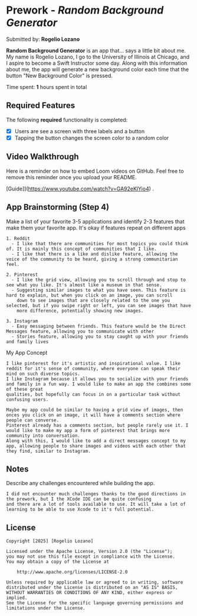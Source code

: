 # Prework - *Random Background Generator*

Submitted by: **Rogelio Lozano**

**Random Background Generator** is an app that...
  says a little bit about me. My name is Rogelio Lozano, I go to the University of Illinois at Chicago, 
  and I aspire to become a Swift Instructor some day. Along with this information about me, the app will
  generate a new background color each time that the button "New Background Color" is pressed.

Time spent: **1** hours spent in total

## Required Features

The following **required** functionality is completed:

- [X] Users are see a screen with three labels and a button
- [X] Tapping the button changes the screen color to a random color
 
## Video Walkthrough

Here is a reminder on how to embed Loom videos on GitHub. Feel free to remove this reminder once you upload your README. 

[Guide]](https://www.youtube.com/watch?v=GA92eKlYio4) .

## App Brainstorming (Step 4)

 Make a list of your favorite 3-5 applications and identify 2-3 features that make them your favorite app. It's okay if features repeat on different apps

    1. Reddit
      - I like that there are communities for most topics you could think of. It is mainly this concept of communities that I like.
      - I like that there is a like and dislike feature, allowing the voice of the community to be heard, giving a strong communitarian feel.
      
    2. Pinterest
      - I like the grid view, allowing you to scroll through and stop to see what you like. It's almost like a museum in that sense.
      - Suggesting similar images to what you have seen. This feature is hard to explain, but when you click on an image, you can scroll
        down to see images that are closely related to the one you selected, but if you swipe right or left, you can see images that have 
        more difference, potentially showing new images.
        
    3. Instagram
      - Easy messaging between friends. This feature would be the Direct Messages feature, allowing you to communicate with other
      - Stories feature, allowing you to stay caught up with your friends and family lives

  My App Concept

    I like pinterest for it's artistic and inspirational value. I like reddit for it's sense of community, where everyone can speak their mind on such diverse topics.
    I like Instagram because it allows you to socialize with your friends and family in a fun way. I would like to make an app the combines some of these great
    qualities, but hopefully can focus in on a particular task without confusing users. 
    
    Maybe my app could be similar to having a grid view of images, then onces you click on an image, it will have a comments section where people can converse. 
    Pinterest already has a comments section, but people rarely use it. I would like to make my app a form of pinterest that brings more community into conversation.
    Along with this, I would like to add a direct messages concept to my app, allowing people to share images and videos with each other that they find, similar to Instagram.

## Notes

  Describe any challenges encountered while building the app.
  
    I did not encounter much challenges thanks to the good directions in the prework, but I the XCode IDE can be quite confusing
    and there are a lot of tools available to use. It will take a lot of learning to be able to use Xcode to it's full potential.

## License

    Copyright [2025] [Rogelio Lozano]

    Licensed under the Apache License, Version 2.0 (the "License");
    you may not use this file except in compliance with the License.
    You may obtain a copy of the License at

        http://www.apache.org/licenses/LICENSE-2.0

    Unless required by applicable law or agreed to in writing, software
    distributed under the License is distributed on an "AS IS" BASIS,
    WITHOUT WARRANTIES OR CONDITIONS OF ANY KIND, either express or implied.
    See the License for the specific language governing permissions and
    limitations under the License.



 
    

      
